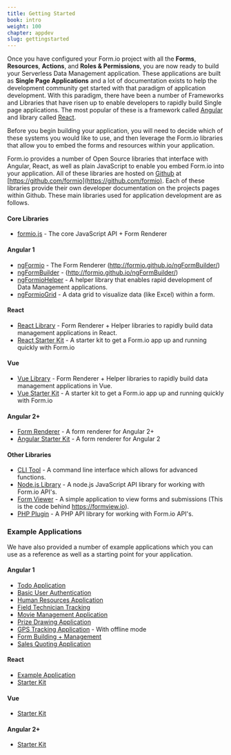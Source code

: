 ```yaml
---
title: Getting Started
book: intro
weight: 100
chapter: appdev
slug: gettingstarted
---
```

Once you have configured your Form.io project with all the **Forms**, **Resources**, **Actions**, and **Roles & Permissions**, you are now ready to build your Serverless Data Management application. These applications are built as **Single Page Applications** and a lot of documentation exists to help the development community get started with that paradigm of application development. With this paradigm, there have been a number of Frameworks and Libraries that have risen up to enable developers to rapidly build Single page applications. The most popular of these is a framework called [Angular](https://angular.io/) and library called [React](https://facebook.github.io/react/).

Before you begin building your application, you will need to decide which of these systems you would like to use, and then leverage the Form.io libraries that allow you to embed the forms and resources within your application.

Form.io provides a number of Open Source libraries that interface with Angular, React, as well as plain JavaScript to enable you embed Form.io into your application. All of these libraries are hosted on [Github](https://github.com/formio) at [https://github.com/formio](https://github.com/formio). Each of these libraries provide their own developer documentation on the projects pages within Github. These main libraries used for application development are as follows.

#### Core Libraries
  - [formio.js](https://github.com/formio/formio.js) - The core JavaScript API + Form Renderer

#### Angular 1
  - [ngFormio](https://github.com/formio/ngFormio) - The Form Renderer (http://formio.github.io/ngFormBuilder/)
  - [ngFormBuilder](https://github.com/formio/ngFormBuilder) - (http://formio.github.io/ngFormBuilder/)
  - [ngFormioHelper](https://github.com/formio/ngFormioHelper) - A helper library that enables rapid development of Data Management applications.
  - [ngFormioGrid](https://github.com/formio/ngFormioGrid) - A data grid to visualize data (like Excel) within a form.

#### React
  - [React Library](https://github.com/formio/react-formio) - Form Renderer + Helper libraries to rapidly build data management applications in React.
  - [React Starter Kit](https://github.com/formio/react-app-starterkit) - A starter kit to get a Form.io app up and running quickly with Form.io

#### Vue
  - [Vue Library](https://github.com/formio/vue-formio) - Form Renderer + Helper libraries to rapidly build data management applications in Vue.
  - [Vue Starter Kit](https://github.com/formio/vue-app-starterkit) - A starter kit to get a Form.io app up and running quickly with Form.io

#### Angular 2+
  - [Form Renderer](https://github.com/formio/angular-formio) - A form renderer for Angular 2+
  - [Angular Starter Kit](https://github.com/formio/angular-app-starterkit) - A form renderer for Angular 2

#### Other Libraries
  - [CLI Tool](https://github.com/formio/formio-cli) - A command line interface which allows for advanced functions.
  - [Node.js Library](https://github.com/formio/formio-service) - A node.js JavaScript API library for working with Form.io API's.
  - [Form Viewer](https://github.com/formio/formio-viewer) - A simple application to view forms and submissions (This is the code behind https://formview.io).
  - [PHP Plugin](https://github.com/formio/formio-php) - A PHP API library for working with Form.io API's.

### Example Applications

We have also provided a number of example applications which you can use as a reference as well as a starting point for your application.

#### Angular 1
  - [Todo Application](https://github.com/formio/formio-app-todo)
  - [Basic User Authentication](https://github.com/formio/formio-app-basic)
  - [Human Resources Application](https://github.com/formio/formio-app-humanresources)
  - [Field Technician Tracking](https://github.com/formio/formio-app-servicetracker)
  - [Movie Management Application](https://github.com/formio/formio-app-movie)
  - [Prize Drawing Application](https://github.com/formio/formio-app-prizedrawing)
  - [GPS Tracking Application](https://github.com/formio/formio-app-gpstracker) - With offline mode
  - [Form Building + Management](https://github.com/formio/formio-app-formbuilder)
  - [Sales Quoting Application](https://github.com/formio/formio-app-salesquote)

#### React
  - [Example Application](https://github.com/formio/react-example)
  - [Starter Kit](https://github.com/formio/react-app-starterkit)

#### Vue
  - [Starter Kit](https://github.com/formio/vue-app-starterkit)

#### Angular 2+
  - [Starter Kit](https://github.com/formio/angular-app-starterkit)
